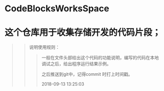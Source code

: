 # CodeBlocksWorksSpace
# 这个仓库用于收集存储开发的代码片段；
>> 说明使用规则：
>>
>>>  一般在文件头部给出这个代码的功能说明，编写的代码在本地调试之后，给出程序运行结果示例。 
>>>
>>> 之后推送到git中，记得commit 时打上时间戳。 
>>>
>>> 2018-09-13 13:25:03

